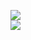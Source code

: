 [![](https://img.shields.io/badge/Made%20With-Github%20Spray-lightgrey.svg?style=for-the-badge&logo=github)](https://github.com/Annihil/github-spray#21959)  
[![](https://i.imgur.com/2DrTn0Z.gif)](https://github.com/Annihil/github-spray)
